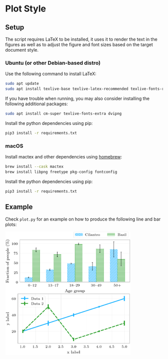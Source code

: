 # Plot Style

## Setup

The script requires LaTeX to be installed, it uses it to render the text in the figures as well as to adjust the figure and font sizes based on the target document style.

### Ubuntu (or other Debian-based distro)

Use the following command to install LaTeX:

```bash
sudo apt update
sudo apt install texlive-base texlive-latex-recommended texlive-fonts-recommended texlive-publishers texlive-latex-extra
```

If you have trouble when running, you may also consider installing the following additional packages:
```bash
sudo apt install cm-super texlive-fonts-extra dvipng
```

Install the python dependencies using pip:

```bash
pip3 install -r requirements.txt
```

### macOS

Install mactex and other dependencies using [homebrew]([https://brew.sh/):

```bash
brew install --cask mactex
brew install libpng freetype pkg-config fontconfig
```

Install the python dependencies using pip:

```bash
pip3 install -r requirements.txt
```

## Example

Check `plot.py` for an example on how to produce the following line and bar plots:

<img align="left" width="400" src="./examples/example_bar_plot.png">
<img align="left" width="400" src="./examples/example_line_plot.png">

